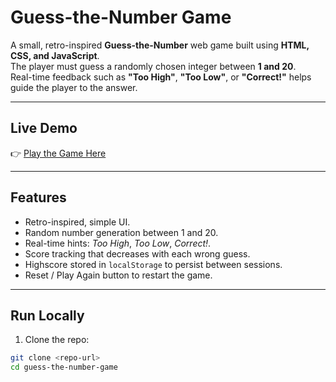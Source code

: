 # Guess-the-Number Game

A small, retro-inspired **Guess-the-Number** web game built using **HTML, CSS, and JavaScript**.  
The player must guess a randomly chosen integer between **1 and 20**.  
Real-time feedback such as **"Too High"**, **"Too Low"**, or **"Correct!"** helps guide the player to the answer.

---

## Live Demo

👉 [Play the Game Here](https://guess-the-number-game-ten-green.vercel.app/)

---

## Features

- Retro-inspired, simple UI.
- Random number generation between 1 and 20.
- Real-time hints: *Too High*, *Too Low*, *Correct!*.
- Score tracking that decreases with each wrong guess.
- Highscore stored in `localStorage` to persist between sessions.
- Reset / Play Again button to restart the game.

---

## Run Locally

1. Clone the repo:

```bash
git clone <repo-url>
cd guess-the-number-game